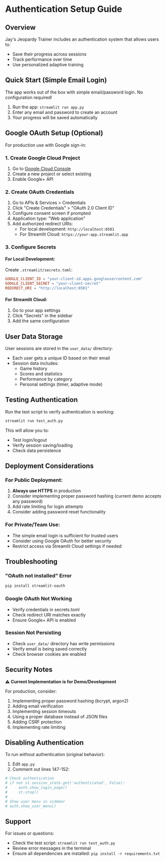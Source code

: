 # Authentication Setup Guide

## Overview
Jay's Jeopardy Trainer includes an authentication system that allows users to:
- Save their progress across sessions
- Track performance over time
- Use personalized adaptive training

## Quick Start (Simple Email Login)

The app works out of the box with simple email/password login. No configuration required!

1. Run the app: `streamlit run app.py`
2. Enter any email and password to create an account
3. Your progress will be saved automatically

## Google OAuth Setup (Optional)

For production use with Google sign-in:

### 1. Create Google Cloud Project
1. Go to [Google Cloud Console](https://console.cloud.google.com/)
2. Create a new project or select existing
3. Enable Google+ API

### 2. Create OAuth Credentials
1. Go to APIs & Services > Credentials
2. Click "Create Credentials" > "OAuth 2.0 Client ID"
3. Configure consent screen if prompted
4. Application type: "Web application"
5. Add authorized redirect URIs:
   - For local development: `http://localhost:8501`
   - For Streamlit Cloud: `https://your-app.streamlit.app`

### 3. Configure Secrets

#### For Local Development:
Create `.streamlit/secrets.toml`:
```toml
GOOGLE_CLIENT_ID = "your-client-id.apps.googleusercontent.com"
GOOGLE_CLIENT_SECRET = "your-client-secret"
REDIRECT_URI = "http://localhost:8501"
```

#### For Streamlit Cloud:
1. Go to your app settings
2. Click "Secrets" in the sidebar
3. Add the same configuration

## User Data Storage

User sessions are stored in the `user_data/` directory:
- Each user gets a unique ID based on their email
- Session data includes:
  - Game history
  - Scores and statistics
  - Performance by category
  - Personal settings (timer, adaptive mode)

## Testing Authentication

Run the test script to verify authentication is working:
```bash
streamlit run test_auth.py
```

This will allow you to:
- Test login/logout
- Verify session saving/loading
- Check data persistence

## Deployment Considerations

### For Public Deployment:
1. **Always use HTTPS** in production
2. Consider implementing proper password hashing (current demo accepts any password)
3. Add rate limiting for login attempts
4. Consider adding password reset functionality

### For Private/Team Use:
- The simple email login is sufficient for trusted users
- Consider using Google OAuth for better security
- Restrict access via Streamlit Cloud settings if needed

## Troubleshooting

### "OAuth not installed" Error
```bash
pip install streamlit-oauth
```

### Google OAuth Not Working
- Verify credentials in secrets.toml
- Check redirect URI matches exactly
- Ensure Google+ API is enabled

### Session Not Persisting
- Check `user_data/` directory has write permissions
- Verify email is being saved correctly
- Check browser cookies are enabled

## Security Notes

⚠️ **Current Implementation is for Demo/Development**

For production, consider:
1. Implementing proper password hashing (bcrypt, argon2)
2. Adding email verification
3. Implementing session timeouts
4. Using a proper database instead of JSON files
5. Adding CSRF protection
6. Implementing rate limiting

## Disabling Authentication

To run without authentication (original behavior):

1. Edit `app.py`
2. Comment out lines 147-152:
```python
# Check authentication
# if not st.session_state.get('authenticated', False):
#     auth.show_login_page()
#     st.stop()
# 
# Show user menu in sidebar
# auth.show_user_menu()
```

## Support

For issues or questions:
- Check the test script: `streamlit run test_auth.py`
- Review error messages in the terminal
- Ensure all dependencies are installed: `pip install -r requirements.txt`